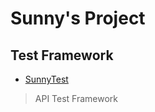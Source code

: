 # Sunny's Project

## Test Framework
* [SunnyTest](https://github.com/SunnnyChan/sunny-test)
> API Test Framework